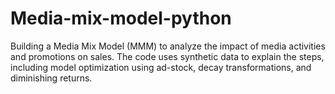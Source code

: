 # Media-mix-model-python
Building a Media Mix Model (MMM) to analyze the impact of media activities and promotions on sales. The code uses synthetic data to explain the steps, including model optimization using ad-stock, decay transformations, and diminishing returns.
